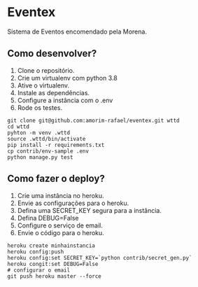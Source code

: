 # Eventex
Sistema de Eventos encomendado pela Morena.

## Como desenvolver?
1. Clone o repositório.
2. Crie um virtualenv com python 3.8
3. Ative o virtualenv.
4. Instale as dependências.
5. Configure a instância com o .env
6. Rode os testes.

```console
git clone git@github.com:amorim-rafael/eventex.git wttd
cd wttd
pyhton -m venv .wttd
source .wttd/bin/activate
pip install -r requirements.txt
cp contrib/env-sample .env
python manage.py test
```

## Como fazer o deploy?

1. Crie uma instância no heroku.
2. Envie as configurações para o heroku.
3. Defina uma SECRET_KEY segura para a instância.
4. Defina DEBUG=False
5. Configure o serviço de email.
6. Envie o código para o heroku.

```console
heroku create minhainstancia
heroku config:push
heroku config:set SECRET_KEY=`python contrib/secret_gen.py`
heroku congit:set DEBUG=False
# configurar o email
git push heroku master --force
```